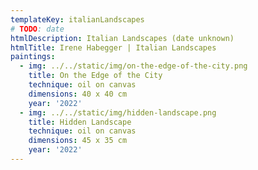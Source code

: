 ```yaml
---
templateKey: italianLandscapes
# TODO: date
htmlDescription: Italian Landscapes (date unknown)
htmlTitle: Irene Habegger | Italian Landscapes
paintings:
  - img: ../../static/img/on-the-edge-of-the-city.png
    title: On the Edge of the City
    technique: oil on canvas
    dimensions: 40 x 40 cm
    year: '2022'
  - img: ../../static/img/hidden-landscape.png
    title: Hidden Landscape
    technique: oil on canvas
    dimensions: 45 x 35 cm
    year: '2022'
---
```

